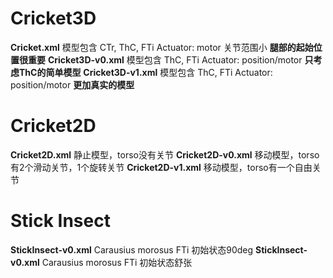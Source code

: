 # Cricket3D
**Cricket.xml** 模型包含 CTr, ThC, FTi  Actuator: motor 关节范围小 **腿部的起始位置很重要**
**Cricket3D-v0.xml** 模型包含 ThC, FTi  Actuator: position/motor **只考虑ThC的简单模型**
**Cricket3D-v1.xml** 模型包含 ThC, FTi  Actuator: position/motor **更加真实的模型**

# Cricket2D
**Cricket2D.xml** 静止模型，torso没有关节
**Cricket2D-v0.xml** 移动模型，torso有2个滑动关节，1个旋转关节
**Cricket2D-v1.xml** 移动模型，torso有一个自由关节

# Stick Insect
**StickInsect-v0.xml** Carausius morosus FTi 初始状态90deg
**StickInsect-v0.xml** Carausius morosus FTi 初始状态舒张 